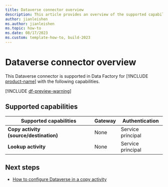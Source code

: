 ```yaml
---
title: Dataverse connector overview
description: This article provides an overview of the supported capabilities of the Dataverse connector.
author: jianleishen
ms.author: jianleishen
ms.topic: how-to
ms.date: 08/17/2023
ms.custom: template-how-to, build-2023
---
```


# Dataverse connector overview

This Dataverse connector is supported in Data Factory for [!INCLUDE [product-name](../includes/product-name.md)] with the following capabilities.

[!INCLUDE [df-preview-warning](includes/data-factory-preview-warning.md)]

## Supported capabilities

| Supported capabilities | Gateway | Authentication |
| --- | --- | ---|
| **Copy activity (source/destination)** | None | Service principal |
| **Lookup activity** | None | Service principal|


## Next steps

- [How to configure Dataverse in a copy activity](connector-dataverse-copy-activity.md)
